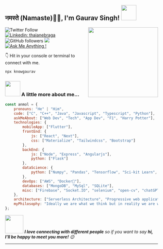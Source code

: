 <h2>नमस्ते (Namaste)🙏🏻, I'm Gaurav Singh! <img src="https://media.giphy.com/media/12oufCB0MyZ1Go/giphy.gif" width="50"></h2>
<img align='right' src="https://media.giphy.com/media/B4OVvY3CVNN0Q/giphy.gif" width="230">


![Twitter Follow](https://img.shields.io/twitter/follow/knowgaurav01?label=Follow)
[![Linkedin: thaianebraga](https://img.shields.io/badge/-Gaurav-blue?style=flat-square&logo=Linkedin&logoColor=white&link=https://linkedin.com/in/knowgaurav/)](https://linkedin.com/in/knowgaurav/)
![GitHub followers](https://img.shields.io/github/followers/knowgaurav?label=Follow&style=social)
![](https://komarev.com/ghpvc/?username=knowgaurav&color=blue)
[![Ask Me Anything !](https://img.shields.io/badge/Ask%20me-anything-1abc9c.svg)](https://GitHub.com/Naereen/ama)


👇 Hit in your console or terminal to connect with me.

```bash
npx knowgaurav
```

### <img src="https://media.giphy.com/media/VgCDAzcKvsR6OM0uWg/giphy.gif" width="50"> A little more about me...  

```javascript
const anmol = {
    pronouns: "He" | "Him",
    code: ["C", "C++", "Java", "Javascript", "Typescript", "Python"],
    askMeAbout: ["Web Dev", "Tech", "App Dev", "F1", "Harry Potter"],
    technologies: {
        mobileApp: ["Flutter"],
        frontEnd: {
            js: ["React", "Next"],
            css: ["Materialize", "Tailwindcss", "Bootstrap"]
        },
        backEnd: {
            js: ["Node", "Express", "Angularjs"],
            python: ["Flask"]
        },
        dataScience: {
            python: ["Numpy", "Pandas", "Tensorflow", "Sci-kit Learn", "Matplotlib", "Seaborn"]
        },
        devOps: ["AWS", "Docker🐳"],
        databases: ["MongoDB", "MySql", "SQLite"],
        misc: ["Firebase", "Socket.IO", "selenium", "open-cv", "chatGPT"]
    },
    architecture: ["Serverless Architecture", "Progressive web applications", "Single page applications"],
    myPhilosophy: "Ideally we are what we think but in reality we are what we do."
};
```

<img src="https://media.giphy.com/media/LnQjpWaON8nhr21vNW/giphy.gif" width="60"> <em><b>I love connecting with different people</b> so if you want to say <b>hi, I'll be happy to meet you more!</b> 😊</em>

---